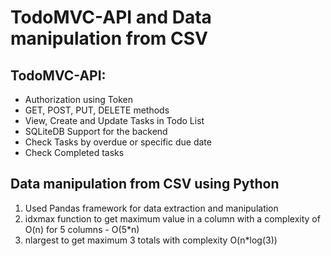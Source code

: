 # TodoMVC-API and Data manipulation from CSV


## TodoMVC-API: 
<ul>
  <li>Authorization using Token</li>
  <li>GET, POST, PUT, DELETE methods</li>
  <li>View, Create and Update Tasks in Todo List </li>
  <li>SQLiteDB Support for the backend </li>
  <li>Check Tasks by overdue or specific due date</li>
  <li>Check Completed tasks</li>
</ul>

## Data manipulation from CSV using Python
1) Used Pandas framework for data extraction and manipulation
2) idxmax function to get maximum value in a column with a complexity of O(n) for 5 columns - O(5*n)
3) nlargest to get maximum 3 totals with complexity O(n*log(3))
